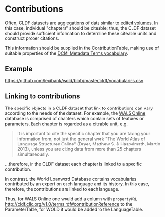 # Contributions

Often, CLDF datasets are aggregations of data similar to [edited volumes](https://en.wikipedia.org/wiki/Edited_volume).
In this case, individual "chapters" should be citeable; thus, the CLDF dataset should provide
sufficient information to determine these citeable units and construct proper citations.

This information should be supplied in the ContributionTable, making use of suitable
properties of the [DCMI Metadata Terms vocabulary](https://www.dublincore.org/specifications/dublin-core/dcmi-terms/).


## Example

https://github.com/lexibank/wold/blob/master/cldf/vocabularies.csv


## Linking to contributions

The specific objects in a CLDF dataset that link to contributions can vary according to the needs
of the dataset. For example, the [WALS Online](https://wals.info/) database is comprised of chapters
which contain sets of features or parameters. Each chapter is regarded as a citeable unit, e.g.

> It is important to cite the specific chapter that you are taking your information from, not just the
general work "The World Atlas of Language Structures Online" (Dryer, Matthew S. & Haspelmath, Martin
2013), unless you are citing data from more than 25 chapters simultaneously.

...therefore, in the CLDF dataset each chapter is linked to a specific contribution.

In contrast, the [World Loanword Database](https://wold.clld.org/) contains vocabularies
contributed by an expert on each language and its history. In this case, therefore,
the contributions are linked to each language.

Thus, for WALS Online one would add a column with `propertyURL` http://cldf.clld.org/v1.0/terms.rdf#contributionReference
to the ParameterTable, for WOLD it would be added to the LanguageTable.
